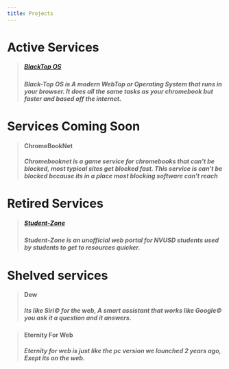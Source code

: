 ```yaml
---
title: Projects
---
```

# Active Services
> ##### [BlackTop OS](https://blacktop.thedrowsy.com/)
> ##### Black-Top OS is A modern WebTop or Operating System that runs in your browser. It does all the same tasks as your chromebook but faster and based off the internet.
# Services Coming Soon
> #### ChromeBookNet
> ##### Chromebooknet is a game service for chromebooks that can't be blocked, most typical sites get blocked fast. This service is can't be blocked because its in a place most blocking software can't reach


# Retired Services
> ##### [Student-Zone](https://student-zone.netlify.app/)
> ##### Student-Zone is an unofficial web portal for NVUSD students used by students to get to resources quicker.

# Shelved services
> #### Dew
> ##### Its like Siri© for the web, A smart assistant that works like Google© you ask it a question and it answers.

> #### Eternity For Web
> ##### Eternity for web is just like the pc version we launched 2 years ago, Exept its on the web.